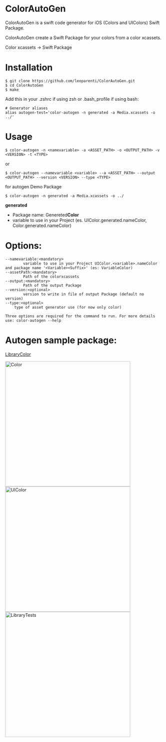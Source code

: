 # ColorAutoGen 

ColorAutoGen is a swift code generator for iOS (Colors and UIColors) Swift Package.

ColorAutoGen create a Swift Package for your colors from a color xcassets.

Color xcassets -> Swift Package
# Installation
```
$ git clone https://github.com/leoparenti/ColorAutoGen.git
$ cd ColorAutoGen
$ make
```

Add this in your .zshrc if using zsh or .bash_profile if using bash:

```
# Generator aliases
alias autogen-test='color-autogen -n generated -a Media.xcassets -o ../'
```
# Usage
```
$ color-autogen -n <namevariable> -a <ASSET_PATH> -o <OUTPUT_PATH> -v <VERSION> -t <TYPE>
```
or
```
$ color-autogen --namevariable <variable> --a <ASSET_PATH> --output <OUTPUT_PATH> --version <VERSION> --type <TYPE>
```

for autogen Demo Package
```
$ color-autogen -n generated -a Media.xcassets -o ../
```
**generated** 
- Package name: Genereted**Color**
- variable to use in your Project (es. UIColor.generated.nameColor, Color.generated.nameColor)

# Options:
```
--namevariable:<mandatory>
        variable to use in your Project UIColor.<variable>.nameColor and package name '<Variable><Suffix>' (es: VariableColor)
--assetPath:<mandatory>
        Path of the colorxcassets
--output:<mandatory>
        Path of the output Package
--version:<optional>
        version to write in file of output Package (default no version)
--type:<optional>
    type of asset generator use (for now only color)

Three options are required for the command to run. For more details use: color-autogen --help

```
# Autogen sample package:
[LibraryColor](https://github.com/leoparenti/ColorAutoGen/tree/develop/Generated/LibraryColor)


<img width="400" alt="Color" src="https://github.com/leoparenti/ColorAutoGen/assets/11173496/56f1bb46-043c-43eb-b9ff-6be5408b7129">
<img width="400" alt="UIColor" src="https://github.com/leoparenti/ColorAutoGen/assets/11173496/1aadc398-c4a5-48d8-8746-5f29414f0eb1">
<img width="400" alt="LibraryTests" src="https://github.com/leoparenti/ColorAutoGen/assets/11173496/bc8b2dc1-e37f-448b-a032-a502a7b7f55c">

